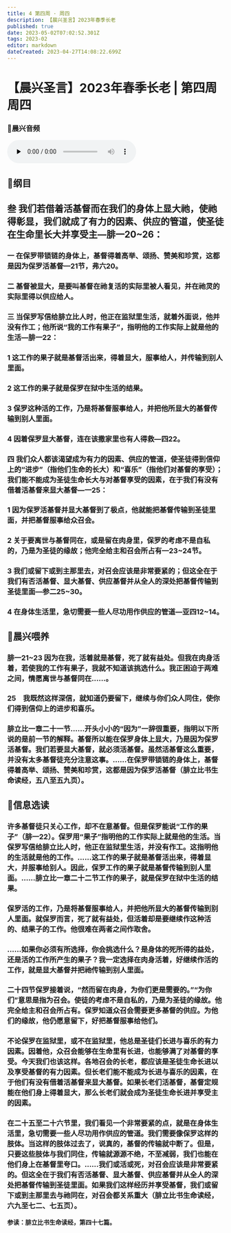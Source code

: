 ```yaml
---
title: 4 第四周 · 周四
description: 【晨兴圣言】2023年春季长老
published: true
date: 2023-05-02T07:02:52.301Z
tags: 2023-02
editor: markdown
dateCreated: 2023-04-27T14:08:22.699Z
---
```


# 【晨兴圣言】2023年春季长老 | 第四周周四
### 🎵晨兴音频
<audio id="audio" controls="" preload="none">
      <source id="mp3" src="/2023-02/week4/week4day4.mp3">
</audio>

<!-- Google tag (gtag.js) -->
<script async src="https://www.googletagmanager.com/gtag/js?id=G-1P8709Z16T"></script>
<script>
  window.dataLayer = window.dataLayer || [];
  function gtag(){dataLayer.push(arguments);}
  gtag('js', new Date());

  gtag('config', 'G-1P8709Z16T');
</script>
## 📙纲目

## **叁	我们若借着活基督而在我们的身体上显大祂，使祂得彰显，我们就成了有力的因素、供应的管道，使圣徒在生命里长大并享受主—腓一20~26：**

### 一	在保罗带锁链的身体上，基督得着高举、颂扬、赞美和珍赏，这都是因为保罗活基督—21节，弗六20。

### 二	基督被显大，是要叫基督在祂复活的实际里被人看见，并在祂灵的实际里得以供应给人。

### 三	当保罗写信给腓立比人时，他正在监狱里生活，就着外面说，他并没有作工；他所说“我的工作有果子”，指明他的工作实际上就是他的生活—腓一22：

### 1	这工作的果子就是基督活出来，得着显大，服事给人，并传输到别人里面。

### 2	这工作的果子就是保罗在狱中生活的结果。

### 3	保罗这种活的工作，乃是将基督服事给人，并把他所显大的基督传输到别人里面。

### 4	因着保罗显大基督，连在该撒家里也有人得救—四22。

### 四	我们众人都该渴望成为有力的因素、供应的管道，使圣徒得到信仰上的“进步”（指他们生命的长大）和“喜乐”（指他们对基督的享受）；我们能不能成为圣徒生命长大与对基督享受的因素，在于我们有没有借着活基督来显大基督—一25：

### 1	因为保罗活基督并显大基督到了极点，他就能把基督传输到圣徒里面，并把基督服事给众召会。

### 2	关于要离世与基督同在，或是留在肉身里，保罗的考虑不是自私的，乃是为圣徒的缘故；他完全给主和召会所占有—23~24节。

### 3	我们或留下或到主那里去，对召会应该是非常要紧的；但这全在于我们有否活基督、显大基督、供应基督并从全人的深处把基督传输到圣徒里面—参二25~30。

### 4	在身体生活里，急切需要一些人尽功用作供应的管道—亚四12~14。

## 📙晨兴喂养

### **腓一21~23	因为在我，活着就是基督，死了就有益处。但我在肉身活着，若使我的工作有果子，我就不知道该挑选什么。我正困迫于两难之间，情愿离世与基督同在……。**

### **25　我既然这样深信，就知道仍要留下，继续与你们众人同住，使你们得到信仰上的进步和喜乐。**

### 腓立比一章二十一节……开头小小的“因为”一辞很重要，指明以下所说的是前一节的解释。基督所以能在保罗身体上显大，乃是因为保罗活基督。我们若要显大基督，就必须活基督。虽然活基督这么重要，并没有太多基督徒充分注意这事。……在保罗带锁链的身体上，基督得着高举、颂扬、赞美和珍赏，这都是因为保罗活基督（腓立比书生命读经，五八至五九页）。

## 📙信息选读

### 许多基督徒只关心工作，却不在意基督。但是保罗能说“工作的果子”（腓一22）。保罗用“果子”指明他的工作实际上就是他的生活。当保罗写信给腓立比人时，他正在监狱里生活，并没有作工。这指明他的生活就是他的工作。……这工作的果子就是基督活出来，得着显大，并服事给别人。因此，保罗工作的果子就是基督传输到别人里面。……腓立比一章二十二节工作的果子，就是保罗在狱中生活的结果。

### 保罗活的工作，乃是将基督服事给人，并把他所显大的基督传输到别人里面。就保罗而言，死了就有益处，但活着却是要继续作这种活的、结果子的工作。他很难在两者之间作取舍。

### ……如果你必须有所选择，你会挑选什么？是身体的死所得的益处，还是活的工作所产生的果子？我一定选择在肉身活着，好继续作活的工作，就是显大基督并把祂传输到别人里面。

### 二十四节保罗接着说，“然而留在肉身，为你们更是需要的。”“为你们”意思是指为召会。使徒的考虑不是自私的，乃是为圣徒的缘故。他完全给主和召会所占有。保罗知道众召会需要更多基督的供应。为他们的缘故，他仍愿意留下，好把基督服事给他们。

### 不论保罗在监狱里，或不在监狱里，他总是圣徒们长进与喜乐的有力因素。因着他，众召会能够在生命里有长进，也能够满了对基督的享受。今天我们也该这样。各地召会的长老，都应该是圣徒生命长进以及享受基督的有力因素。但长老们能不能成为长进与喜乐的因素，在于他们有没有借着活基督来显大基督。如果长老们活基督，基督定规能在他们身上得着显大，那么长老们就会成为圣徒生命长进并享受主的因素。

### 在二十五至二十六节里，我们看见一个非常要紧的点，就是在身体生活里，急切需要一些人尽功用作供应的管道。我们需要像保罗这样的肢体。当这样的肢体过去了，说真的，基督的传输就中断了。但是，只要这些肢体与我们同住，传输就源源不绝，不至减弱，我们也能在他们身上在基督里夸口。……我们或活或死，对召会应该是非常要紧的。但这全在于我们有否活基督、显大基督、供应基督并从全人的深处把基督传输到圣徒里面。如果我们这样经历并享受基督，我们或留下或到主那里去与祂同在，对召会都关系重大（腓立比书生命读经，六九至七二、七五页）。

**参读：腓立比书生命读经，第四十七篇。**